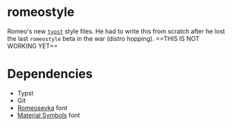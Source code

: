 # romeostyle
Romeo's new [`typst`](https://typst.app) style files. He had to write this from scratch after he lost the last `romeostyle` beta in the war (distro hopping). 
==THIS IS NOT WORKING YET==

# Dependencies
- Typst
- Git
- [Romeosevka](https://github.com/carocledc3/Romeosevka) font
- [Material Symbols](https://github.com/google/material-design-icons/tree/master/variablefont) font